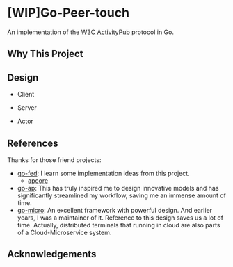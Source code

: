 # [WIP]Go-Peer-touch

An implementation of the [W3C ActivityPub](https://www.w3.org/TR/activitypub/) protocol in Go.

## Why This Project

## Design

* Client

* Server

* Actor

## References
Thanks for those friend projects:  <br />
* [go-fed](https://github.com/go-fed/activity): I learn some implementation ideas from this project. <br />
  * [apcore](https://github.com/go-fed/activity) 
* [go-ap](https://github.com/go-ap/activitypub): This has truly inspired me to design innovative models and has significantly streamlined my workflow, saving me an immense amount of time. <br />
* [go-micro](https://github.com/micro/go-micro): An excellent framework with powerful design. And earlier years, I was a maintainer of it. Reference to this design saves us a lot of time. Actually, distributed terminals that running in cloud are also parts of a Cloud-Microservice system.  <br />

## Acknowledgements


